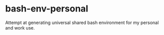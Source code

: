 # bash-env-personal
Attempt at generating universal shared bash environment for my personal and work use.
